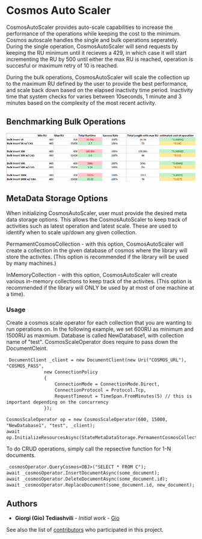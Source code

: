 # Cosmos Auto Scaler

CosmosAutoScaler provides auto-scale capabilities to increase the performance of the operations while keeping the cost to the minimum. Cosmos autoscale handles the single and bulk operations seperately. During the single operation, CosmosAutoScaler will send requests by keeping the RU minimum until it recieves a 429, in which case it will start incrementing the RU by 500 until either the max RU is reached, operation is succesful or maximum retry of 10 is reached.

During the bulk operations, CosmosAutoScaler will scale the collection up to the maximum RU defined by the user to provide the best performance, and scale back down based on the elapsed inactivity time period. Inactivity time that system checks for varies between 10seconds, 1 minute and 3 minutes based on the complexity of the most recent activity. 


## Benchmarking Bulk Operations
![CosmosAutoScaler Benchmarking](https://github.com/giorgited/CosmosScale/blob/dev/Benchmarking.PNG)

## MetaData Storage Options
When initializing CosmosAutoScaler, user must provide the desired meta data storage options. This allows the CosmosAutoScaler to keep track of activities such as latest operation and latest scale. These are used to identify when to scale up/down any given collection.

PermamentCosmosCollection - with this option, CosmosAutoScaler will create a collection in the given database of cosmos where the library will store the activites. (This option is recommended if the library will be used by many machines.)

InMemoryCollection - with this option, CosmosAutoScaler will create various in-memory collections to keep track of the activites. (This option is recommended if the library will ONLY be used by at most of one machine at a time).

### Usage

Create a cosmos scale operator for each collection that you are wanting to run operations on. In the following example, we set 600RU as minimum and 1500RU as maxmium. Database is called NewDatabase1, 
with collection name of "test". CosmosScaleOperator does require to pass down the DocumentCleint.


```
 DocumentClient _client = new DocumentClient(new Uri("COSMOS_URL"), "COSMOS_PASS",
              new ConnectionPolicy
              {
                  ConnectionMode = ConnectionMode.Direct,
                  ConnectionProtocol = Protocol.Tcp,
                  RequestTimeout = TimeSpan.FromMinutes(5) // this is important depending on the concurrency 
              });
```

```
CosmosScaleOperator op = new CosmosScaleOperator(600, 15000, "NewDatabase1", "test", _client);  
await op.InitializeResourcesAsync(StateMetaDataStorage.PermamentCosmosCollection);  
```


To do CRUD operations, simply call the repsective function for 1-N documents.
```
_cosmosOperator.QueryCosmos<OBJ>("SELECT * FROM C");
await _cosmosOperator.InsertDocumentAsync(some_document);
await _cosmosOperator.DeleteDocumentAsync(some_document.id);
await _cosmosOperator.ReplaceDocument(some_document.id, new_document);
```

## Authors

* **Giorgi (Gio) Tediashvili** - *Initial work* - [Gio](https://github.com/giorgited)

See also the list of [contributors](https://github.com/giorgited/CosmosScale/contributors) who participated in this project.



